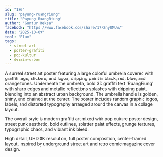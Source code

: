 ```yaml
---
id: "186"
slug: "payung-ruangriung"
title: "Payung RuangRiung"
author: "Guntur Reksa"
facebook: "https://www.facebook.com/share/17F2nyUMUw/"
date: "2025-10-09"
tool: "Flux"
tags:
  - street-art
  - poster-grafiti
  - pop-kultur
  - desain-urban
---
```


A surreal street art poster featuring a large colorful umbrella covered with graffiti tags, stickers, and logos, dripping paint in black, red, blue, and orange tones. Underneath the umbrella, bold 3D graffiti text 'RuangRiung' with sharp edges and metallic reflections splashes with dripping paint, blending into an abstract urban background. The umbrella handle is golden, shiny, and chained at the center. The poster includes random graphic logos, labels, and distorted typography arranged around the canvas in a collage layout.

The overall style is modern graffiti art mixed with pop culture poster design, street punk aesthetic, bold outlines, splatter paint effects, grunge textures, typographic chaos, and vibrant ink bleed.

High detail, UHD 8K resolution, full poster composition, center-framed layout, inspired by underground street art and retro comic magazine cover design.
